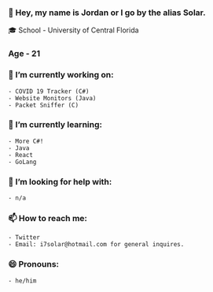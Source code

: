 ### 👋 Hey, my name is Jordan or I go by the alias Solar.

🎓 School - University of Central Florida
### Age - 21

### 🔭 I’m currently working on:
    - COVID 19 Tracker (C#)
    - Website Monitors (Java)
    - Packet Sniffer (C)

### 🌱 I’m currently learning:
    - More C#!
    - Java
    - React
    - GoLang
    
### 🤔 I’m looking for help with:
    - n/a

### 📫 How to reach me:
    - Twitter
    - Email: i7solar@hotmail.com for general inquires.

### 😄 Pronouns:
    - he/him

